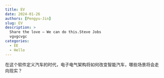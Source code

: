 ```yaml
---
title: EV
date: 2024-01-26
authors: [Pengyu-Jin]
slug: EV
description: >
  Share the love – We can do this.Steve Jobs
  vgvgcvgc
categories:
  - EE
  - Hello
---
```


在这个软件定义汽车的时代，电子电气架构将如何改变智能汽车，哪些场景将会走向现实？